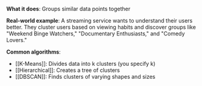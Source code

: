 **What it does**: Groups similar data points together

**Real-world example**: A streaming service wants to understand their users better. They cluster users based on viewing habits and discover groups like "Weekend Binge Watchers," "Documentary Enthusiasts," and "Comedy Lovers."

**Common algorithms**:
- [[K-Means]]: Divides data into k clusters (you specify k)
- [[Hierarchical]]: Creates a tree of clusters
- [[DBSCAN]]: Finds clusters of varying shapes and sizes